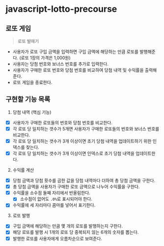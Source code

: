 # javascript-lotto-precourse

## 로또 게임

> 로또 발매기

- 사용자가 로또 구입 금액을 입력하면 구입 금액에 해당하는 만큼 로또를 발행해준다. (로또 1장의 가격은 1,000원)
- 사용자는 당첨 번호와 보너스 번호를 추가로 입력한다.
- 사용자가 구매한 로또 번호와 당첨 번호를 비교하여 당첨 내역 및 수익률을 출력해준다.
- 로또 게임을 종료한다.

## 구현할 기능 목록

1. 당첨 내역 (핵심 기능)

- [x] 사용자가 구매한 로또들의 번호와 당첨 번호를 비교한다.
- [x] 각 로또 당 일치하는 갯수가 5개면 사용자가 구매한 로또들의 번호와 보너스 번호를 비교한다.
- [x] 각 로또 당 일치하는 갯수가 3개 이상이면 초기 당첨 내역을 업데이트하기 위한 인덱스를 찾는다.
- [x] 각 로또 당 일치하는 갯수가 3개 이상이면 인덱스로 초기 당첨 내역을 업데이트한다.

2. 수익률 계산

- [x] 당첨 금액과 당첨 횟수를 곱한 값을 당첨 내역마다 더하여 총 당첨 금액을 구한다.
- [x] 총 당첨 금액을 사용자가 구매한 로또 금액으로 나누어 수익률을 구한다.
- [x] 수익률을 소수점 둘째 자리에서 반올림한다.
  - [x] 소수점이 없어도 `.0%`로 표시되어야 한다.
- [x] 수익률에 세 자리마다 콤마를 넣어서 표기한다.

3. 로또 발행

- [x] 구입 금액에 해당하는 만큼 몇 개의 로또를 발행하는지 구한다.
- [x] 해당 로또를 발행 시 1개의 로또 당 중복되지 않는 6개의 숫자를 뽑는다.
- [x] 발행한 로또를 사용자에게 오름차순으로 보여준다.
